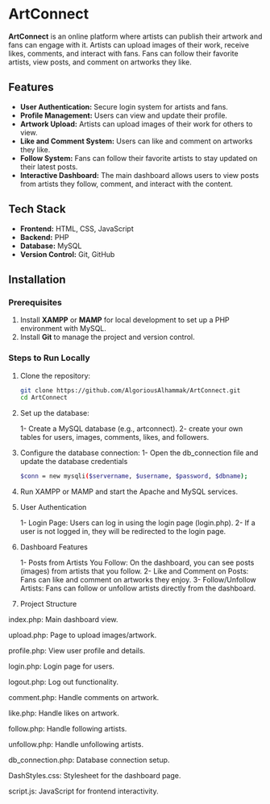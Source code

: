 # ArtConnect

**ArtConnect** is an online platform where artists can publish their artwork and fans can engage with it. Artists can upload images of their work, receive likes, comments, and interact with fans. Fans can follow their favorite artists, view posts, and comment on artworks they like.

## Features

- **User Authentication:** Secure login system for artists and fans.
- **Profile Management:** Users can view and update their profile.
- **Artwork Upload:** Artists can upload images of their work for others to view.
- **Like and Comment System:** Users can like and comment on artworks they like.
- **Follow System:** Fans can follow their favorite artists to stay updated on their latest posts.
- **Interactive Dashboard:** The main dashboard allows users to view posts from artists they follow, comment, and interact with the content.

## Tech Stack

- **Frontend:** HTML, CSS, JavaScript
- **Backend:** PHP
- **Database:** MySQL
- **Version Control:** Git, GitHub

## Installation

### Prerequisites

1. Install **XAMPP** or **MAMP** for local development to set up a PHP environment with MySQL.
2. Install **Git** to manage the project and version control.

### Steps to Run Locally

1. Clone the repository:
   ```bash
   git clone https://github.com/AlgoriousAlhammak/ArtConnect.git
   cd ArtConnect
2. Set up the database:

    1- Create a MySQL database (e.g., artconnect).
    2- create your own tables for users, images, comments, likes, and followers.
3. Configure the database connection:
     1- Open the db_connection file and update the database credentials
   ```bash
   $conn = new mysqli($servername, $username, $password, $dbname);

4. Run XAMPP or MAMP and start the Apache and MySQL services.
5. User Authentication
   
   1- Login Page: Users can log in using the login page (login.php).
   2- If a user is not logged in, they will be redirected to the login page.

7. Dashboard Features
   
   1- Posts from Artists You Follow: On the dashboard, you can see posts (images) from artists that you follow.
   2- Like and Comment on Posts: Fans can like and comment on artworks they enjoy.
   3- Follow/Unfollow Artists: Fans can follow or unfollow artists directly from the dashboard.
   
8. Project Structure
   
  index.php: Main dashboard view.
  
  upload.php: Page to upload images/artwork.
  
  profile.php: View user profile and details.
  
  login.php: Login page for users.
  
  logout.php: Log out functionality.
  
  comment.php: Handle comments on artwork.
  
  like.php: Handle likes on artwork.
  
  follow.php: Handle following artists.
  
  unfollow.php: Handle unfollowing artists.
  
  db_connection.php: Database connection setup.
  
  DashStyles.css: Stylesheet for the dashboard page.
  
  script.js: JavaScript for frontend interactivity.
